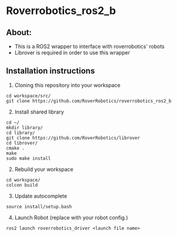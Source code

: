# Roverrobotics_ros2_b
## About:
- This is a ROS2 wrapper to interface with roverrobotics' robots
- Librover is required in order to use this wrapper

## Installation instructions

1. Cloning this repository into your workspace
```
cd workspace/src/
git clone https://github.com/RoverRobotics/roverrobotics_ros2_b 
```
2. Install shared library
``` 
cd ~/
mkdir library/
cd library/
git clone https://github.com/RoverRobotics/librover
cd librover/
cmake .
make
sudo make install 
```
2. Rebuild your workspace
```
cd workspace/
colcon build
```
3. Update autocomplete
```
source install/setup.bash
```
4. Launch Robot (replace <launch file name> with your robot config.)
```
ros2 launch roverrobotics_driver <launch file name>
```
